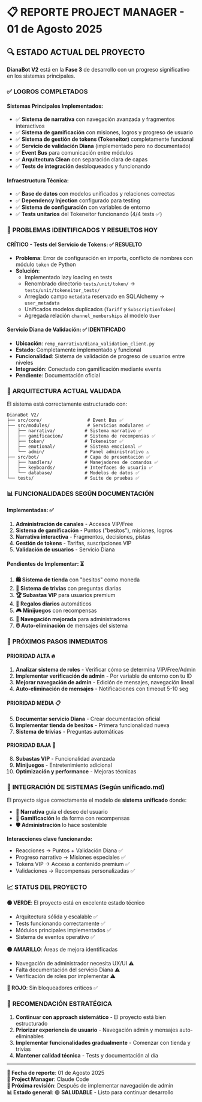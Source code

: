 # 📋 REPORTE PROJECT MANAGER - 01 de Agosto 2025

## 🔍 **ESTADO ACTUAL DEL PROYECTO**

**DianaBot V2** está en la **Fase 3** de desarrollo con un progreso significativo en los sistemas principales.

### ✅ **LOGROS COMPLETADOS**

#### **Sistemas Principales Implementados:**
- ✅ **Sistema de narrativa** con navegación avanzada y fragmentos interactivos
- ✅ **Sistema de gamificación** con misiones, logros y progreso de usuario
- ✅ **Sistema de gestión de tokens (Tokeneitor)** completamente funcional
- ✅ **Servicio de validación Diana** (implementado pero no documentado)
- ✅ **Event Bus** para comunicación entre módulos
- ✅ **Arquitectura Clean** con separación clara de capas
- ✅ **Tests de integración** desbloqueados y funcionando

#### **Infraestructura Técnica:**
- ✅ **Base de datos** con modelos unificados y relaciones correctas
- ✅ **Dependency Injection** configurado para testing
- ✅ **Sistema de configuración** con variables de entorno
- ✅ **Tests unitarios** del Tokeneitor funcionando (4/4 tests ✅)

### 🚨 **PROBLEMAS IDENTIFICADOS Y RESUELTOS HOY**

#### **CRÍTICO - Tests del Servicio de Tokens:** ✅ **RESUELTO**
- **Problema**: Error de configuración en imports, conflicto de nombres con módulo `token` de Python
- **Solución**: 
  - Implementado lazy loading en tests
  - Renombrado directorio `tests/unit/token/` → `tests/unit/tokeneitor_tests/`
  - Arreglado campo `metadata` reservado en SQLAlchemy → `user_metadata`
  - Unificados modelos duplicados (`Tariff` y `SubscriptionToken`)
  - Agregada relación `channel_memberships` al modelo `User`

#### **Servicio Diana de Validación:** ✅ **IDENTIFICADO**
- **Ubicación**: `remp_narrativa/diana_validation_client.py`
- **Estado**: Completamente implementado y funcional
- **Funcionalidad**: Sistema de validación de progreso de usuarios entre niveles
- **Integración**: Conectado con gamificación mediante events
- **Pendiente**: Documentación oficial

### 🔧 **ARQUITECTURA ACTUAL VALIDADA**

El sistema está correctamente estructurado con:

```
DianaBot V2/
├── src/core/                 # Event Bus ✅
├── src/modules/              # Servicios modulares ✅
│   ├── narrativa/           # Sistema narrativo ✅
│   ├── gamificacion/        # Sistema de recompensas ✅
│   ├── token/               # Tokeneitor ✅
│   ├── emotional/           # Sistema emocional ✅
│   └── admin/               # Panel administrativo ⚠️
├── src/bot/                 # Capa de presentación ✅
│   ├── handlers/            # Manejadores de comandos ✅
│   ├── keyboards/           # Interfaces de usuario ✅
│   └── database/            # Modelos de datos ✅
└── tests/                   # Suite de pruebas ✅
```

### 📊 **FUNCIONALIDADES SEGÚN DOCUMENTACIÓN**

#### **Implementadas:** ✅
1. **Administración de canales** - Accesos VIP/Free
2. **Sistema de gamificación** - Puntos ("besitos"), misiones, logros
3. **Narrativa interactiva** - Fragmentos, decisiones, pistas
4. **Gestión de tokens** - Tarifas, suscripciones VIP
5. **Validación de usuarios** - Servicio Diana

#### **Pendientes de Implementar:** ⏳
1. **🛍️ Sistema de tienda** con "besitos" como moneda
2. **🧠 Sistema de trivias** con preguntas diarias  
3. **🏆 Subastas VIP** para usuarios premium
4. **🎁 Regalos diarios** automáticos
5. **🎮 Minijuegos** con recompensas
6. **📱 Navegación mejorada** para administradores
7. **⏰ Auto-eliminación** de mensajes del sistema

### 🎯 **PRÓXIMOS PASOS INMEDIATOS**

#### **PRIORIDAD ALTA** 🔥
1. **Analizar sistema de roles** - Verificar cómo se determina VIP/Free/Admin
2. **Implementar verificación de admin** - Por variable de entorno con tu ID
3. **Mejorar navegación de admin** - Edición de mensajes, navegación lineal
4. **Auto-eliminación de mensajes** - Notificaciones con timeout 5-10 seg

#### **PRIORIDAD MEDIA** 📋  
5. **Documentar servicio Diana** - Crear documentación oficial
6. **Implementar tienda de besitos** - Primera funcionalidad nueva
7. **Sistema de trivias** - Preguntas automáticas

#### **PRIORIDAD BAJA** 📝
8. **Subastas VIP** - Funcionalidad avanzada
9. **Minijuegos** - Entretenimiento adicional
10. **Optimización y performance** - Mejoras técnicas

### 🔄 **INTEGRACIÓN DE SISTEMAS (Según unificado.md)**

El proyecto sigue correctamente el modelo de **sistema unificado** donde:

- **📖 Narrativa** guía el deseo del usuario
- **🎯 Gamificación** le da forma con recompensas
- **🛡️ Administración** lo hace sostenible

**Interacciones clave funcionando:**
- Reacciones → Puntos + Validación Diana ✅
- Progreso narrativo → Misiones especiales ✅  
- Tokens VIP → Acceso a contenido premium ✅
- Validaciones → Recompensas personalizadas ✅

### 📈 **STATUS DEL PROYECTO**

**🟢 VERDE**: El proyecto está en excelente estado técnico
- Arquitectura sólida y escalable ✅
- Tests funcionando correctamente ✅
- Módulos principales implementados ✅
- Sistema de eventos operativo ✅

**🟡 AMARILLO**: Áreas de mejora identificadas
- Navegación de administrador necesita UX/UI ⚠️
- Falta documentación del servicio Diana ⚠️
- Verificación de roles por implementar ⚠️

**🔴 ROJO**: Sin bloqueadores críticos ✅

### 🚀 **RECOMENDACIÓN ESTRATÉGICA**

1. **Continuar con approach sistemático** - El proyecto está bien estructurado
2. **Priorizar experiencia de usuario** - Navegación admin y mensajes auto-eliminables
3. **Implementar funcionalidades gradualmente** - Comenzar con tienda y trivias
4. **Mantener calidad técnica** - Tests y documentación al día

---

**📅 Fecha de reporte**: 01 de Agosto 2025  
**👤 Project Manager**: Claude Code  
**🎯 Próxima revisión**: Después de implementar navegación de admin  
**📊 Estado general**: 🟢 **SALUDABLE** - Listo para continuar desarrollo
